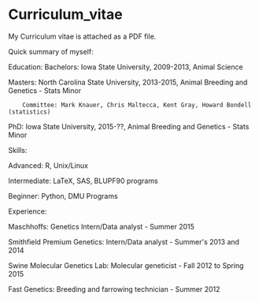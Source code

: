 # Curriculum_vitae

My Curriculum vitae is attached as a PDF file. 

Quick summary of myself:

Education:
Bachelors: Iowa State University, 2009-2013, Animal Science

Masters: North Carolina State University, 2013-2015, Animal Breeding and Genetics - Stats Minor

		Committee: Mark Knauer, Chris Maltecca, Kent Gray, Howard Bondell (statistics)

PhD: Iowa State University, 2015-??, Animal Breeding and Genetics - Stats Minor

Skills:

Advanced: R, Unix/Linux

Intermediate: LaTeX, SAS, BLUPF90 programs

Beginner: Python, DMU Programs

Experience:

Maschhoffs: Genetics Intern/Data analyst - Summer 2015

Smithfield Premium Genetics: Intern/Data analyst - Summer's 2013 and 2014

Swine Molecular Genetics Lab: Molecular geneticist - Fall 2012 to Spring 2015

Fast Genetics: Breeding and farrowing technician - Summer 2012

